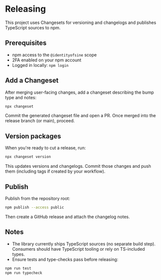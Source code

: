 # Releasing

This project uses Changesets for versioning and changelogs and publishes TypeScript sources to npm.

## Prerequisites

- npm access to the `@identityofsine` scope
- 2FA enabled on your npm account
- Logged in locally: `npm login`

## Add a Changeset

After merging user-facing changes, add a changeset describing the bump type and notes:

```bash
npx changeset
```

Commit the generated changeset file and open a PR. Once merged into the release branch (or main), proceed.

## Version packages

When you're ready to cut a release, run:

```bash
npx changeset version
```

This updates versions and changelogs. Commit those changes and push them (including tags if created by your workflow).

## Publish

Publish from the repository root:

```bash
npm publish --access public
```

Then create a GitHub release and attach the changelog notes.

## Notes

- The library currently ships TypeScript sources (no separate build step). Consumers should have TypeScript tooling or rely on TS-included types.
- Ensure tests and type-checks pass before releasing:

```bash
npm run test
npm run typecheck
```


